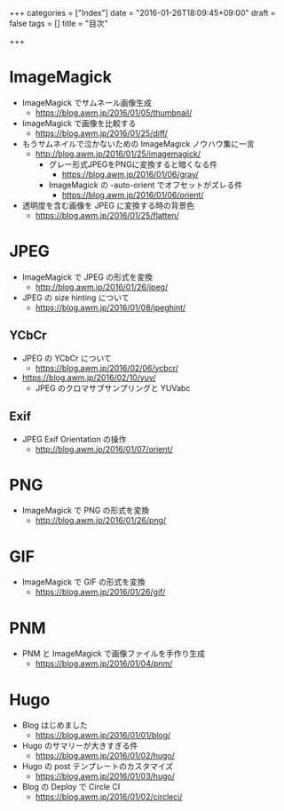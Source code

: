 +++
categories = ["Index"]
date = "2016-01-26T18:09:45+09:00"
draft = false
tags = []
title = "目次"

+++

# ImageMagick

 * ImageMagick でサムネール画像生成
    * https://blog.awm.jp/2016/01/05/thumbnail/
 * ImageMagick で画像を比較する
    * https://blog.awm.jp/2016/01/25/diff/
 * もうサムネイルで泣かないための ImageMagick ノウハウ集に一言
    * http://blog.awm.jp/2016/01/25/imagemagick/
       * グレー形式JPEGをPNGに変換すると暗くなる件
          * https://blog.awm.jp/2016/01/06/gray/
       * ImageMagick の -auto-orient でオフセットがズレる件
          * https://blog.awm.jp/2016/01/06/orient/
 *  透明度を含む画像を JPEG に変換する時の背景色
    * https://blog.awm.jp/2016/01/25/flatten/


# JPEG

 * ImageMagick で JPEG の形式を変換
    * http://blog.awm.jp/2016/01/26/jpeg/
 * JPEG の size hinting について
    * https://blog.awm.jp/2016/01/08/jpeghint/

## YCbCr

 * JPEG の YCbCr について
    * https://blog.awm.jp/2016/02/06/ycbcr/
 * https://blog.awm.jp/2016/02/10/yuv/
    * JPEG のクロマサブサンプリングと YUVabc

## Exif

 * JPEG Exif Orientation の操作
    * http://blog.awm.jp/2016/01/07/orient/

# PNG

 * ImageMagick で PNG の形式を変換
    * http://blog.awm.jp/2016/01/26/png/


# GIF

 * ImageMagick で GIF の形式を変換
    * https://blog.awm.jp/2016/01/26/gif/

# PNM
 
* PNM と ImageMagick で画像ファイルを手作り生成
    * https://blog.awm.jp/2016/01/04/pnm/

# Hugo

 * Blog はじめました
    * https://blog.awm.jp/2016/01/01/blog/
 * Hugo のサマリーが大きすぎる件
    * https://blog.awm.jp/2016/01/02/hugo/
 * Hugo の post テンプレートのカスタマイズ
    * https://blog.awm.jp/2016/01/03/hugo/
 * Blog の Deploy で Circle CI
    * https://blog.awm.jp/2016/01/02/circleci/
